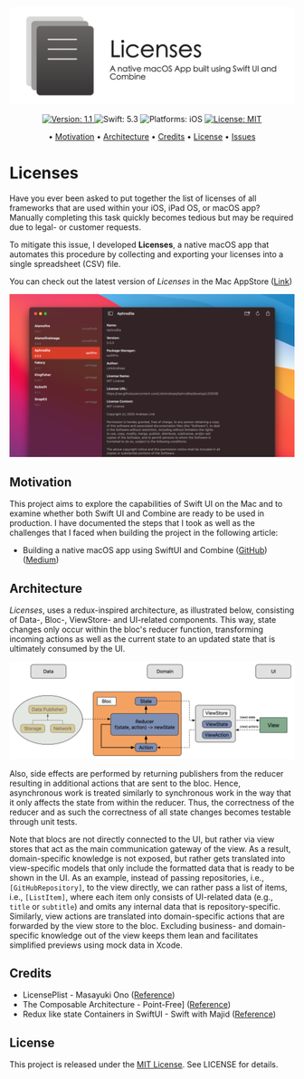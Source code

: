 <p align="center">
    <img src="assets/marketing/optimized/logo.png"
      width=600>
</p>

<p align="center">
    <a href="https://github.com/LinkAndreas/Aphrodite/releases">
        <img src="https://img.shields.io/badge/Version-1.1-003049.svg"
             alt="Version: 1.1">
    </a>
    <img src="https://img.shields.io/badge/Swift-5.3-D62828.svg"
         alt="Swift: 5.3">
    <img src="https://img.shields.io/badge/Platforms-%20macOS-F77F00.svg"
        alt="Platforms: iOS">
    <a href="https://github.com/LinkAndreas/Aphrodite/blob/stable/LICENSE.md">
        <img src="https://img.shields.io/badge/License-MIT-FCBF49.svg"
              alt="License: MIT">
    </a>
</p>

<p align="center">
  • <a href="#motivation">Motivation</a>
  • <a href="#architecture">Architecture</a>
  • <a href="#credits">Credits</a>
  • <a href="#license">License</a>
  • <a href="https://github.com/LinkAndreas/Licenses/issues">Issues</a>
</p>

# Licenses

Have you ever been asked to put together the list of licenses of all frameworks that are used within your iOS, iPad OS, or macOS app? Manually completing this task quickly becomes tedious but may be required due to legal- or customer requests.

To mitigate this issue, I developed **Licenses**, a native macOS app that automates this procedure by collecting and exporting your licenses into a single spreadsheet (CSV) file.

You can check out the latest version of *Licenses* in the Mac AppStore ([Link](https://apps.apple.com/us/app/licenses/id1545822966))

<p align="center">
    <img src="assets/marketing/optimized/licenses.png">
</p>


## Motivation

This project aims to explore the capabilities of Swift UI on the Mac and to examine whether both Swift UI and Combine are ready to be used in production. I have documented the steps that I took as well as the challenges that I faced when building the project in the following article:

- Building a native macOS app using SwiftUI and Combine ([GitHub](article.md)) ([Medium](https://linkandreas.medium.com/building-a-native-macos-app-using-swiftui-and-combine-2eec8fb64793))

## Architecture

*Licenses*, uses a redux-inspired architecture, as illustrated below, consisting of Data-, Bloc-, ViewStore- and UI-related components. This way, state changes only occur within the bloc's reducer function, transforming incoming actions as well as the current state to an updated state that is ultimately consumed by the UI.

<p align="center">
    <img src="assets/documentation/optimized/architecture.png"
      width=650>
</p>

Also, side effects are performed by returning publishers from the reducer resulting in additional actions that are sent to the bloc. Hence, asynchronous work is treated similarly to synchronous work in the way that it only affects the state from within the reducer. Thus, the correctness of the reducer and as such the correctness of all state changes becomes testable through unit tests.

Note that blocs are not directly connected to the UI, but rather via view stores that act as the main communication gateway of the view. As a result, domain-specific knowledge is not exposed, but rather gets translated into view-specific models that only include the formatted data that is ready to be shown in the UI. As an example, instead of passing repositories, i.e.,  `[GitHubRepository]`, to the view directly, we can rather pass a list of items, i.e., `[ListItem]`, where each item only consists of UI-related data (e.g., `title` or `subtitle`) and omits any internal data that is repository-specific. Similarly, view actions are translated into domain-specific actions that are forwarded by the view store to the bloc. Excluding business- and domain-specific knowledge out of the view keeps them lean and facilitates simplified previews using mock data in Xcode.

## Credits

- LicensePlist - Masayuki Ono ([Reference](https://github.com/mono0926/LicensePlist))
- The Composable Architecture - Point-Free] ([Reference](https://github.com/pointfreeco/swift-composable-architecture))
- Redux like state Containers in SwiftUI - Swift with Majid ([Reference](https://swiftwithmajid.com/2019/09/18/redux-like-state-container-in-swiftui/))

## License

This project is released under the [MIT License](http://opensource.org/licenses/MIT). See LICENSE for details.